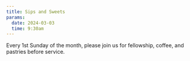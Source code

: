 ```yaml
---
title: Sips and Sweets
params:
  date: 2024-03-03
  time: 9:30am
---
```


Every 1st Sunday of the month, please join us for fellowship, coffee, and pastries before service.

<!--more-->
